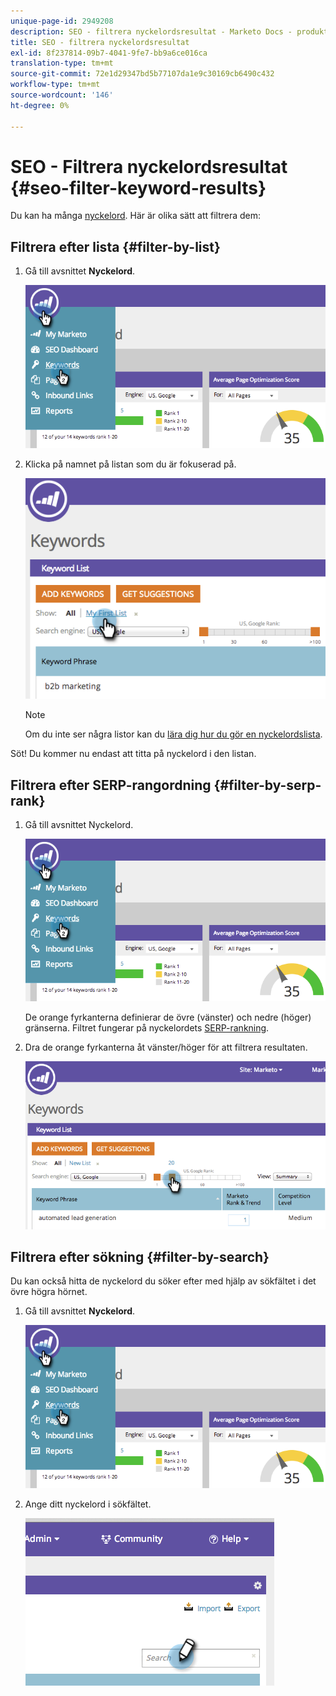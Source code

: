 ```yaml
---
unique-page-id: 2949208
description: SEO - filtrera nyckelordsresultat - Marketo Docs - produktdokumentation
title: SEO - filtrera nyckelordsresultat
exl-id: 8f237814-09b7-4041-9fe7-bb9a6ce016ca
translation-type: tm+mt
source-git-commit: 72e1d29347bd5b77107da1e9c30169cb6490c432
workflow-type: tm+mt
source-wordcount: '146'
ht-degree: 0%

---
```


# SEO - Filtrera nyckelordsresultat {#seo-filter-keyword-results}

Du kan ha många [nyckelord](/help/marketo/product-docs/additional-apps/seo/keywords/seo-understanding-keywords.md). Här är olika sätt att filtrera dem:

## Filtrera efter lista {#filter-by-list}

1. Gå till avsnittet **Nyckelord**.

   ![](assets/image2014-9-18-11-3a55-3a8.png)

1. Klicka på namnet på listan som du är fokuserad på.

   ![](assets/image2014-9-18-11-3a55-3a32.png)

   >[!NOTE]
   >
   >Om du inte ser några listor kan du [lära dig hur du gör en nyckelordslista](/help/marketo/product-docs/additional-apps/seo/understanding-seo/seo-managing-lists.md).

Söt! Du kommer nu endast att titta på nyckelord i den listan.

## Filtrera efter SERP-rangordning {#filter-by-serp-rank}

1. Gå till avsnittet Nyckelord.

   ![](assets/image2014-9-18-12-3a0-3a10.png)

   De orange fyrkanterna definierar de övre (vänster) och nedre (höger) gränserna. Filtret fungerar på nyckelordets [SERP-rankning](/help/marketo/product-docs/additional-apps/seo/understanding-seo/understanding-search-engine-optimization.md).

1. Dra de orange fyrkanterna åt vänster/höger för att filtrera resultaten.

   ![](assets/image2014-9-18-12-3a0-3a15.png)

## Filtrera efter sökning {#filter-by-search}

Du kan också hitta de nyckelord du söker efter med hjälp av sökfältet i det övre högra hörnet.

1. Gå till avsnittet **Nyckelord**.

   ![](assets/image2014-9-18-12-3a0-3a50.png)

1. Ange ditt nyckelord i sökfältet.

   ![](assets/image2014-9-18-12-3a1-3a7.png)

